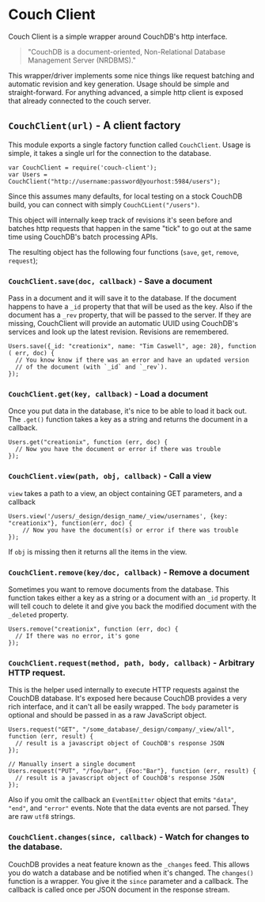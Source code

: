 # Couch Client

Couch Client is a simple wrapper around CouchDB's http interface.

> "CouchDB is a document-oriented, Non-Relational Database Management Server (NRDBMS)."

This wrapper/driver implements some nice things like request batching and automatic revision and key generation. Usage should be simple and straight-forward. For anything advanced, a simple http client is exposed that already connected to the couch server.

## `CouchClient(url)` - A client factory

This module exports a single factory function called `CouchClient`.  Usage is simple, it takes a single url for the connection to the database.

    var CouchClient = require('couch-client');
    var Users = CouchClient("http://username:password@yourhost:5984/users");

Since this assumes many defaults, for local testing on a stock CouchDB build, you can connect with simply `CouchCLient("/users")`.

This object will internally keep track of revisions it's seen before and batches http requests that happen in the same "tick" to go out at the same time using CouchDB's batch processing APIs.

The resulting object has the following four functions (`save`, `get`, `remove`, `request`);

### `CouchClient.save(doc, callback)` - Save a document

Pass in a document and it will save it to the database.  If the document happens to have a `_id` property that that will be used as the key.  Also if the document has a `_rev` property, that will be passed to the server.  If they are missing, CouchClient will provide an automatic UUID using CouchDB's services and look up the latest revision.  Revisions are remembered.

    Users.save({_id: "creationix", name: "Tim Caswell", age: 28}, function ( err, doc) {
      // You know know if there was an error and have an updated version
      // of the document (with `_id` and `_rev`).
    });

### `CouchClient.get(key, callback)` - Load a document

Once you put data in the database, it's nice to be able to load it back out.  The `.get()` function takes a key as a string and returns the document in a callback.

    Users.get("creationix", function (err, doc) {
      // Now you have the document or error if there was trouble
    });

### `CouchClient.view(path, obj, callback)` - Call a view

`view` takes a path to a view, an object containing GET parameters, and a callback

    Users.view('/users/_design/design_name/_view/usernames', {key: "creationix"}, function(err, doc) {
        // Now you have the document(s) or error if there was trouble
    });

If `obj` is missing then it returns all the items in the view.

### `CouchClient.remove(key/doc, callback)` - Remove a document

Sometimes you want to remove documents from the database.  This function takes either a key as a string or a document with an `_id` property.  It will tell couch to delete it and give you back the modified document with the `_deleted` property.

    Users.remove("creationix", function (err, doc) {
      // If there was no error, it's gone
    });

### `CouchClient.request(method, path, body, callback)` - Arbitrary HTTP request.

This is the helper used internally to execute HTTP requests against the CouchDB database.  It's exposed here because CouchDB provides a very rich interface, and it can't all be easily wrapped.  The `body` parameter is optional and should be passed in as a raw JavaScript object.

    Users.request("GET", "/some_database/_design/company/_view/all", function (err, result) {
      // result is a javascript object of CouchDB's response JSON
    });

    // Manually insert a single document
    Users.request("PUT", "/foo/bar", {Foo:"Bar"}, function (err, result) {
      // result is a javascript object of CouchDB's response JSON
    });

Also if you omit the callback an `EventEmitter` object that emits `"data"`, `"end"`, and `"error"` events.  Note that the data events are not parsed.  They are raw `utf8` strings.

### `CouchClient.changes(since, callback)` - Watch for changes to the database.

CouchDB provides a neat feature known as the `_changes` feed.  This allows you do watch a database and be notified when it's changed.  The `changes()` function is a wrapper.  You give it the `since` parameter and a callback.  The callback is called once per JSON document in the response stream.
